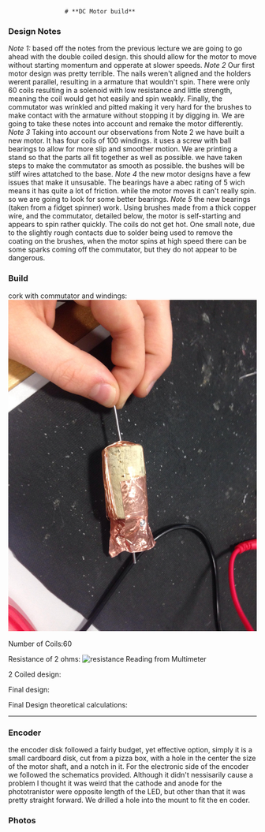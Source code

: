 
					# **DC Motor build**

### **Design Notes**
*Note 1:* based off the notes from the previous lecture we are going to go ahead with the double coiled design. this should allow for the motor to move without starting momentum and opperate at slower speeds.
*Note 2* Our first motor design was pretty terrible. The nails weren't aligned and the holders werent parallel, resulting in a armature that wouldn't spin. There were only 60 coils resulting in a solenoid with low resistance and little strength, meaning the coil would get hot easily and spin weakly. Finally, the commutator was wrinkled and pitted making it very hard for the brushes to make contact with the armature without stopping it by digging in. We are going to take these notes into account and remake the motor differently.
*Note 3* Taking into account our observations from Note 2 we have built a new motor. It has four coils of 100 windings. it uses a screw with ball bearings to allow for more slip and smoother motion. We are printing a stand so that the parts all fit together as well as possible. we have taken steps to make the commutator as smooth as possible. the bushes will be stiff wires attatched to the base.
*Note 4* the new motor designs have a few issues that make it unsusable. The bearings have a abec rating of 5 wich means it has quite a lot of friction. while the motor moves it can't really spin. so we are going to look for some better bearings. 
*Note 5* the new bearings (taken from a fidget spinner) work. Using brushes made from a thick copper wire, and the commutator, detailed below, the motor is self-starting and appears to spin rather quickly. The coils do not get hot. One small note, due to the slightly rough contacts due to solder being used to remove the coating on the brushes, when the motor spins at high speed there can be some sparks coming off the commutator, but they do not appear to be dangerous. 
### **Build**


cork with commutator and windings:
![cork with commutator and windings](https://github.com/noblegasses/Roco222/blob/master/Journal_Photos/Commutator.jpg)

Number of Coils:60

Resistance of 2 ohms: 
![resistance Reading from Multimeter](Journal/Journal_Photos/resistance.jpg)

2 Coiled design:

Final design:  

Final Design theoretical calculations:

---

### **Encoder**

the encoder disk followed a fairly budget, yet effective option, simply it is a small cardboard disk, cut from a pizza box, with a hole in the center the size of the motor shaft, and a notch in it. For the electronic side of the encoder we followed the schematics provided. Although it didn't nessisarily cause a problem I thought it was weird that the cathode and anode for the phototranistor were opposite length of the LED, but other than that it was pretty straight forward. We drilled a hole into the mount to fit the en coder.

### **Photos**


